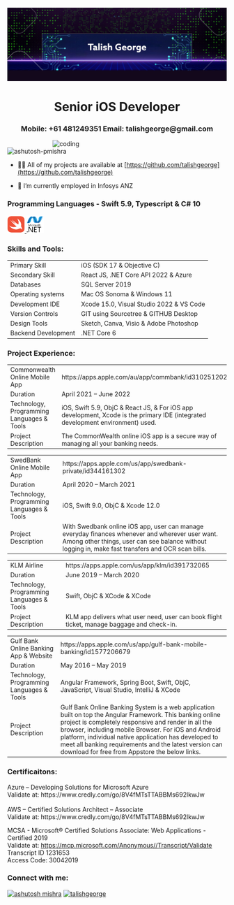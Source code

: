 


![logo](https://github.com/talishgeorge/talishgeorge/blob/main/PhotoRoom_20220905_130557_22.PNG)
<h1 align="center"> Senior iOS Developer </h1>
<h3 align="center">Mobile: +61 481249351 Email: talishgeorge@gmail.com </h3>

<img align="right" alt="coding" width="400" src="https://user-images.githubusercontent.com/55389276/140866485-8fb1c876-9a8f-4d6a-98dc-08c4981eaf70.gif">

<p align="left"> <img src="https://komarev.com/ghpvc/?username=ashutosh-pmishra&label=Profile%20views&color=0e75b6&style=flat" alt="ashutosh-pmishra" /> </p>

- 👨‍💻 All of my projects are available at [https://github.com/talishgeorge](https://github.com/talishgeorge)

- 🔭 I’m currently employed in Infosys ANZ

<h3 align="left">Programming Languages - Swift 5.9, Typescript & C# 10</h3>
<p align="left">  </a> <a href="https://developer.apple.com/swift/" target="_blank" rel="noreferrer"> <img src="https://raw.githubusercontent.com/devicons/devicon/master/icons/swift/swift-original.svg" alt="swift" width="40" height="40"/> </a> <a href="https://dotnet.microsoft.com/" target="_blank" rel="noreferrer"> <img src="https://raw.githubusercontent.com/devicons/devicon/master/icons/dot-net/dot-net-original-wordmark.svg" alt="dotnet" width="40" height="40"/> </a> </p>

<h3 align="left"> Skills and Tools:</h3>
<p align="left"> 
<table>
<tbody>
   <tr>
    <td>Primary Skill </td>
    <td>iOS (SDK 17 &amp; Objective C)</td>
  </tr>
  <tr>
    <td>Secondary Skill </td>
    <td>React JS, .NET Core API 2022 &amp; Azure</td>
  </tr>
  <tr>
    <td>Databases </td>
    <td>SQL Server 2019</td>
  </tr>
  <tr>
    <td>Operating systems</td>
    <td>Mac OS Sonoma &amp; Windows 11</td>
  </tr>
  <tr>
    <td>Development IDE </td>
    <td>Xcode 15.0, Visual Studio 2022 &amp; VS Code</td>
  </tr>
  <tr>
    <td>Version Controls </td>
    <td>GIT using Sourcetree &amp; GITHUB Desktop</td>
  </tr>
  <tr>
    <td>Design Tools</td>
    <td>Sketch, Canva, Visio &amp; Adobe Photoshop</td>
  </tr>
  <tr>
    <td>Backend Development </td>
    <td>.NET Core 6</td>
  </tr>
</tbody>
</table>
 </p>
<h3 align="left"> Project Experience:</h3>
<p align="left"> 
<table>
<tbody>
    <tr>
    <td>Commonwealth Online Mobile App</td>
    <td>https://apps.apple.com/au/app/commbank/id310251202</td>
  </tr>
  <tr>
    <td>Duration</td>
    <td>April 2021 – June 2022</td>
  </tr>
  <tr>
    <td>Technology, Programming Languages &amp; Tools</td>
    <td>iOS, Swift 5.9, ObjC &amp; React JS, & For iOS app development, Xcode is the primary IDE (integrated development environment) used. </td>
  </tr>
   <tr>
    <td>Project Description</td>
    <td>The CommonWealth online iOS app is a secure way of managing all your banking needs.</td>
  </tr>
</tbody>
</table>
 <table>
<tbody>
   <tr>
    <td>SwedBank Online Mobile App </td>
    <td>https://apps.apple.com/us/app/swedbank-private/id344161302</td>
  </tr>
  <tr>
    <td>Duration</td>
    <td>April 2020 – March 2021</td>
  </tr>
  <tr>
    <td>Technology, Programming Languages &amp; Tools</td>
    <td>iOS, Swift 9.0, ObjC & Xcode 12.0</td>
  </tr>
    <tr>
    <td>Project Description</td>
    <td>With Swedbank online iOS app, user can manage everyday finances whenever and wherever user want. Among other things, user can see balance without     logging in, make fast transfers and OCR scan bills.
 </td>
  </tr>
</tbody>
</table>

<table>
<tbody>
   <tr>
    <td>KLM Airline</td>
    <td>https://apps.apple.com/us/app/klm/id391732065</td>
  </tr>
  <tr>
    <td>Duration</td>
    <td>June 2019 – March 2020</td>
  </tr>
  <tr>
    <td>Technology, Programming Languages &amp; Tools</td>
    <td>Swift, ObjC & XCode & XCode</td>
  </tr>
    <tr>
    <td>Project Description</td>
    <td>KLM app delivers what user need, user can book flight ticket, manage baggage and check-in.</td>
  </tr>
</tbody>
</table>

<table>
<tbody>
   <tr>
    <td>Gulf Bank Online Banking App & Website</td>
    <td>https://apps.apple.com/us/app/gulf-bank-mobile-banking/id1577206679</td>
  </tr>
  <tr>
    <td>Duration</td>
    <td>May 2016 – May 2019</td>
  </tr>
  <tr>
    <td>Technology, Programming Languages &amp; Tools</td>
    <td>Angular Framework, Spring Boot, Swift, ObjC, JavaScript, Visual Studio, IntelliJ & XCode</td>
  </tr>
    <tr>
    <td>Project Description</td>
    <td>Gulf Bank Online Banking System is a web application built on top the Angular Framework. This banking online project is completely responsive and render in  all the browser, including mobile Browser. For iOS and Android platform, individual native application has developed to meet all banking requirements and the latest version can download for free from Appstore the below links.
</td>
  </tr>
</tbody>
</table>
 </p>
<h3 align="left">Certificaitons:</h3>
<p aligin="left">
       Azure – Developing Solutions for Microsoft Azure
        <br>
        Validate at: https://www.credly.com/go/8V4fMTsTTABBMs692lkwJw 
       <br>
       <br>
       AWS – Certified Solutions Architect – Associate
        <br>
        Validate at: https://www.credly.com/go/8V4fMTsTTABBMs692lkwJw 
       <br>

MCSA - Microsoft® Certified Solutions Associate: Web Applications - Certified 2019
       <br>
Validate at: https://mcp.microsoft.com/Anonymous//Transcript/Validate
       <br>
       Transcript ID 1231653
        <br>
       Access Code: 30042019
 </p>
 
 <h3 align="left">Connect with me:</h3>
<p align="left">
<a href="https://www.linkedin.com/in/talishgeorge/" target="blank"><img align="center" src="https://raw.githubusercontent.com/rahuldkjain/github-profile-readme-generator/master/src/images/icons/Social/linked-in-alt.svg" alt="ashutosh mishra" height="30" width="40" /></a>
<a href="https://www.youtube.com/channel/UCr8XBSbeZ_FAbZQg87zf_IA/videos" target="blank"><img align="center" src="https://raw.githubusercontent.com/rahuldkjain/github-profile-readme-generator/master/src/images/icons/Social/youtube.svg" alt="talishgeorge" height="30" width="40" /></a>
</p>
</p>

